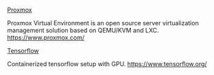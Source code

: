 [Proxmox](proxmox.md) 

Proxmox Virtual Environment is an open source server virtualization management solution based on QEMU/KVM and LXC. https://www.proxmox.com/

[Tensorflow](tensorflow.md) 

Containerized tensorflow setup with GPU. https://www.tensorflow.org/
